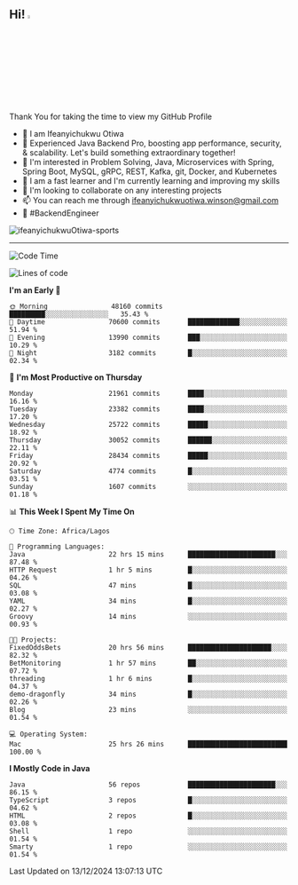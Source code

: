 <!-- BLOG-POST-LIST:START --><!-- BLOG-POST-LIST:END -->

## Hi! <img src="https://media.giphy.com/media/hvRJCLFzcasrR4ia7z/giphy.gif" width="4%"> 

Thank You for taking the time to view my GitHub Profile

- 👋 I am Ifeanyichukwu Otiwa
- 🚀 Experienced Java Backend Pro, boosting app performance, security, & scalability. Let's build something extraordinary together!
- 👀 I'm interested in Problem Solving, Java, Microservices with Spring, Spring Boot, MySQL, gRPC, REST, Kafka, git, Docker, and Kubernetes
- 🌱 I am a fast learner and I'm currently learning and improving my skills
- 💞️ I'm looking to collaborate on any interesting projects
- 📫 You can reach me through ifeanyichukwuotiwa.winson@gmail.com
- 🚀 #BackendEngineer

<p align="left" marginTop="10px"> <img src="https://komarev.com/ghpvc/?username=ifeanyichukwuOtiwa-sports&label=Profile%20views&color=0e75b6&style=for-the-badge" alt="ifeanyichukwuOtiwa-sports" /> </p>

***

<!--START_SECTION:waka-->
![Code Time](http://img.shields.io/badge/Code%20Time-3%2C225%20hrs%2015%20mins-blue)

![Lines of code](https://img.shields.io/badge/From%20Hello%20World%20I%27ve%20Written-33.8%20million%20lines%20of%20code-blue)

**I'm an Early 🐤** 

```text
🌞 Morning                48160 commits       █████████░░░░░░░░░░░░░░░░   35.43 % 
🌆 Daytime                70600 commits       █████████████░░░░░░░░░░░░   51.94 % 
🌃 Evening                13990 commits       ███░░░░░░░░░░░░░░░░░░░░░░   10.29 % 
🌙 Night                  3182 commits        █░░░░░░░░░░░░░░░░░░░░░░░░   02.34 % 
```
📅 **I'm Most Productive on Thursday** 

```text
Monday                   21961 commits       ████░░░░░░░░░░░░░░░░░░░░░   16.16 % 
Tuesday                  23382 commits       ████░░░░░░░░░░░░░░░░░░░░░   17.20 % 
Wednesday                25722 commits       █████░░░░░░░░░░░░░░░░░░░░   18.92 % 
Thursday                 30052 commits       ██████░░░░░░░░░░░░░░░░░░░   22.11 % 
Friday                   28434 commits       █████░░░░░░░░░░░░░░░░░░░░   20.92 % 
Saturday                 4774 commits        █░░░░░░░░░░░░░░░░░░░░░░░░   03.51 % 
Sunday                   1607 commits        ░░░░░░░░░░░░░░░░░░░░░░░░░   01.18 % 
```


📊 **This Week I Spent My Time On** 

```text
🕑︎ Time Zone: Africa/Lagos

💬 Programming Languages: 
Java                     22 hrs 15 mins      ██████████████████████░░░   87.48 % 
HTTP Request             1 hr 5 mins         █░░░░░░░░░░░░░░░░░░░░░░░░   04.26 % 
SQL                      47 mins             █░░░░░░░░░░░░░░░░░░░░░░░░   03.08 % 
YAML                     34 mins             █░░░░░░░░░░░░░░░░░░░░░░░░   02.27 % 
Groovy                   14 mins             ░░░░░░░░░░░░░░░░░░░░░░░░░   00.93 % 

🐱‍💻 Projects: 
FixedOddsBets            20 hrs 56 mins      █████████████████████░░░░   82.32 % 
BetMonitoring            1 hr 57 mins        ██░░░░░░░░░░░░░░░░░░░░░░░   07.72 % 
threading                1 hr 6 mins         █░░░░░░░░░░░░░░░░░░░░░░░░   04.37 % 
demo-dragonfly           34 mins             █░░░░░░░░░░░░░░░░░░░░░░░░   02.26 % 
Blog                     23 mins             ░░░░░░░░░░░░░░░░░░░░░░░░░   01.54 % 

💻 Operating System: 
Mac                      25 hrs 26 mins      █████████████████████████   100.00 % 
```

**I Mostly Code in Java** 

```text
Java                     56 repos            ██████████████████████░░░   86.15 % 
TypeScript               3 repos             █░░░░░░░░░░░░░░░░░░░░░░░░   04.62 % 
HTML                     2 repos             █░░░░░░░░░░░░░░░░░░░░░░░░   03.08 % 
Shell                    1 repo              ░░░░░░░░░░░░░░░░░░░░░░░░░   01.54 % 
Smarty                   1 repo              ░░░░░░░░░░░░░░░░░░░░░░░░░   01.54 % 
```




 Last Updated on 13/12/2024 13:07:13 UTC
<!--END_SECTION:waka-->

<!--
<p align="center">
![trophy](https://github-profile-trophy.vercel.app/?username=ifeanyichukwuOtiwa-sports&theme=onedark) (https://github.com/ryo-ma/github-profile-trophy)
</p>
-->

<!---
ifeanyi-otiwa/ifeanyi-otiwa is a ✨ special ✨ repository because its `README.md` (this file) appears on your GitHub profile.
You can click the Preview link to take a look at your changes.
--->
